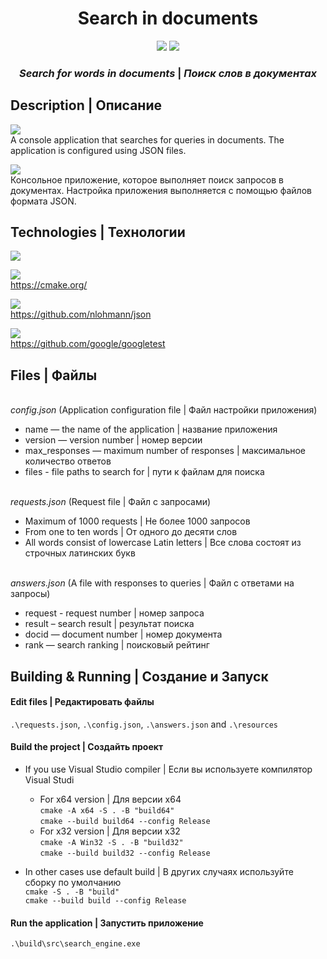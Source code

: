 <h1 align="center">Search in documents</h1>
<p align="center">
<img src="https://img.shields.io/badge/made_by-ZSergeyN-blue">
<img src="https://img.shields.io/badge/language-C%2B%2B-red">

<h3 align="center"><i> Search for words in documents</i> | <i> Поиск слов в документах</i></h3>

## Description | Описание

![](https://img.shields.io/badge/ENG-blue)<br>
 A console application that searches for queries in documents.
The application is configured using JSON files.<br>

![](https://img.shields.io/badge/RUS-red)<br>
 Консольное приложение, которое выполняет поиск запросов в документах.
Настройка приложения выполняется с помощью файлов формата JSON.<br>

## Technologies | Технологии
![](https://img.shields.io/badge/C%2B%2B-17-green?style=for-the-badge)<br>

![](https://img.shields.io/badge/CMake-3.24-green?style=for-the-badge)<br>
<https://cmake.org/><br>

![](https://img.shields.io/badge/nlohmann_json-3.11.3-green?style=for-the-badge)<br>
<https://github.com/nlohmann/json><br>

![](https://img.shields.io/badge/GoogleTest-1.15.2-green?style=for-the-badge)<br>
<https://github.com/google/googletest><br>

## Files | Файлы
<br>*config.json*
  (Application configuration file | Файл настройки приложения)
  * name — the name of the application | название приложения
  * version — version number | номер версии
  * max_responses — maximum number of responses | максимальное количество ответов
  * files - file paths to search for | пути к файлам для поиска
  
<br>*requests.json*
  (Request file | Файл с запросами)
  * Maximum of 1000 requests | Не более 1000 запросов
  * From one to ten words | От одного до десяти слов
  * All words consist of lowercase Latin letters | Все слова состоят из строчных латинских букв
  
<br>*answers.json*
(A file with responses to queries | Файл с ответами на запросы)
  * request - request number | номер запроса
  * result – search result | результат поиска
  * docid — document number | номер документа
  * rank — search ranking | поисковый рейтинг

## Building & Running | Создание и Запуск

#### Edit files | Редактировать файлы<br>
`.\requests.json`, `.\config.json`, `.\answers.json` and `.\resources` <br>

#### Build the project | Создайть проект<br>
  * If you use Visual Studio compiler | Если вы используете компилятор Visual Studi<br>
  
    * For x64 version | Для версии x64<br>
`cmake -A x64 -S . -B "build64"`<br>
`cmake --build build64 --config Release`<br>
    * For x32 version | Для версии x32<br>
`cmake -A Win32 -S . -B "build32"`<br>
`cmake --build build32 --config Release`<br>

  * In other cases use default build | В других случаях используйте сборку по умолчанию<br>
`cmake -S . -B "build"`<br>
`cmake --build build --config Release`<br>

#### Run the application | Запустить приложение<br>
`.\build\src\search_engine.exe`<br>
